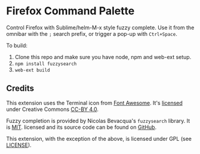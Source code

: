 # Firefox Command Palette
Control Firefox with Sublime/helm-M-x style fuzzy complete. Use it from the omnibar with the `;` search prefix, or trigger a pop-up with `Ctrl+Space`. 

To build:

  1. Clone this repo and make sure you have node, npm and web-ext setup.
  2. `npm install fuzzysearch`
  3. `web-ext build`

## Credits
This extension uses the Terminal icon from [Font Awesome](https://fontawesome.com). It's [licensed](https://fontawesome.com/license/free) under Creative Commons [CC-BY 4.0](https://creativecommons.org/licenses/by/4.0/).

Fuzzy completion is provided by Nicolas Bevacqua's `fuzzysearch` library. It is [MIT](https://github.com/bevacqua/fuzzysearch/blob/master/LICENSE/). licensed and its source code can be found on [GitHub](https://github.com/bevacqua/fuzzysearch/).

This extension, with the exception of the above, is licensed under GPL (see [LICENSE](./LICENSE)).
